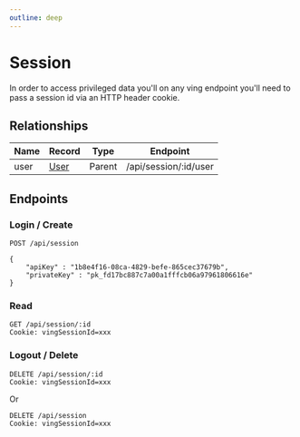 ```yaml
---
outline: deep
---
```

# Session
In order to access privileged data you'll on any ving endpoint you'll need to pass a session id via an HTTP header cookie. 

## Relationships

| Name      | Record                        | Type      | Endpoint              |
| ---       | ---                           | ---       | ---                   |
| user      | [User](User)   | Parent    | /api/session/:id/user  |

## Endpoints

### Login / Create
```
POST /api/session

{
    "apiKey" : "1b8e4f16-08ca-4829-befe-865cec37679b",
    "privateKey" : "pk_fd17bc887c7a00a1fffcb06a97961806616e"
}
```

### Read
```
GET /api/session/:id
Cookie: vingSessionId=xxx
```

### Logout / Delete
```
DELETE /api/session/:id
Cookie: vingSessionId=xxx
```

Or

```
DELETE /api/session
Cookie: vingSessionId=xxx
```
